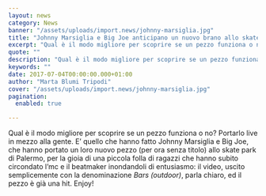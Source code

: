 ```yaml
---
layout: news
category: News
banner: "/assets/uploads/import.news/johnny-marsiglia.jpg"
title: "Johnny Marsiglia e Big Joe anticipano un nuovo brano allo skate park di Palermo (video)"
excerpt: "Qual è il modo migliore per scoprire se un pezzo funziona o no? Portarlo live in mezzo alla gente. E’ quello che hanno fatto Johnny Marsiglia e Big Joe, che hanno portato un loro nuovo pezzo (per ora senza titolo) allo skate park di Palermo, per la gioia di una piccola folla di ragazzi che [&hellip"
quote: ""
description: "Qual è il modo migliore per scoprire se un pezzo funziona o no? Portarlo live in mezzo alla gente. E’ quello che hanno fatto Johnny Marsiglia e Big Joe, che hanno portato un loro nuovo pezzo (per ora senza titolo) allo skate park di Palermo, per la gioia di una piccola folla di ragazzi che [&hellip"
keywords: ""
date: 2017-07-04T00:00:00.000+01:00
author: "Marta Blumi Tripodi"
cover: "/assets/uploads/import.news/johnny-marsiglia.jpg"
pagination:
  enabled: true

---
```


Qual è il modo migliore per scoprire se un pezzo funziona o no? Portarlo live in mezzo alla gente. E’ quello che hanno fatto Johnny Marsiglia e Big Joe, che hanno portato un loro nuovo pezzo (per ora senza titolo) allo skate park di Palermo, per la gioia di una piccola folla di ragazzi che hanno subito circondato l’mc e il beatmaker inondandoli di entusiasmo: il video, uscito semplicemente con la denominazione _Bars (outdoor)_, parla chiaro, ed il pezzo è già una hit. Enjoy!